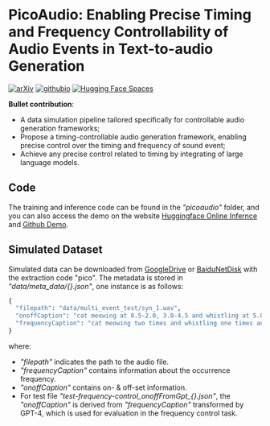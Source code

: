 # PicoAudio: Enabling Precise Timing and Frequency Controllability of Audio Events in Text-to-audio Generation
[![arXiv](https://img.shields.io/badge/arXiv-2308.05734-brightgreen.svg?style=flat-square)](https://arxiv.org/abs/2407.02869)
[![githubio](https://img.shields.io/badge/GitHub.io-Audio_Samples-blue?logo=Github&style=flat-square)](https://picoaudio.github.io/)
[![Hugging Face Spaces](https://img.shields.io/badge/%F0%9F%A4%97%20Hugging%20Face-Spaces-blue)](https://huggingface.co/spaces/ZeyuXie/PicoAudio)
  
**Bullet contribution**:
* A data simulation pipeline tailored specifically for controllable audio generation frameworks;
* Propose a timing-controllable audio generation framework, enabling precise control over the timing and frequency of sound event;
* Achieve any precise control related to timing by integrating of large language models.
  
## Code
The training and inference code can be found in the *"picoaudio"* folder, and you can also access the demo on the website [Huggingface Online Infernce](https://huggingface.co/spaces/ZeyuXie/PicoAudio) and [Github Demo](https://zeyuxie29.github.io/PicoAudio.github.io).

## Simulated Dataset
Simulated data can be downloaded from [GoogleDrive](https://drive.google.com/file/d/1oez7kzFFhqU9JZQhqJdDshXrRQczBmlp/view?usp=sharing) or [BaiduNetDisk](https://pan.baidu.com/s/1rGrcjtQCEYFpr3o6y9wI8Q?pwd=pico) with the extraction code "pico". 
The metadata is stored in *"data/meta_data/{}.json"*, one instance is as follows:
```python
{
  "filepath": "data/multi_event_test/syn_1.wav",
  "onoffCaption": "cat meowing at 0.5-2.0, 3.0-4.5 and whistling at 5.0-6.5 and explosion at 7.0-8.0, 8.5-9.5",
  "frequencyCaption": "cat meowing two times and whistling one times and explosion two times"
}
```
where:
* *"filepath"* indicates the path to the audio file.  
* *"frequencyCaption"* contains information about the occurrence frequency.
* *"onoffCaption"* contains on- & off-set information.
* For test file *"test-frequency-control_onoffFromGpt_{}.json"*, the *"onoffCaption"* is derived from *"frequencyCaption"* transformed by GPT-4, which is used for evaluation in the frequency control task.

<!--
### Hi there 👋
**PicoAudio/PicoAudio** is a ✨ _special_ ✨ repository because its `README.md` (this file) appears on your GitHub profile.

Here are some ideas to get you started:

- 🔭 I’m currently working on ...
- 🌱 I’m currently learning ...
- 👯 I’m looking to collaborate on ...
- 🤔 I’m looking for help with ...
- 💬 Ask me about ...
- 📫 How to reach me: ...
- 😄 Pronouns: ...
- ⚡ Fun fact: ...
-->
